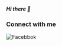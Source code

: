 ##### Hi there 👋

### Connect with me

[<img align="left" alt="Facebbok" src="https://img.shields.io/badge/Facebook-1877F2?style=for-the-badge&logo=facebook&logoColor=white">][Facebook]

[Facebook]:https://www.facebook.com/carlosstiven.morahoyos/

